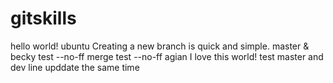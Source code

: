 gitskills
=========
hello world!
ubuntu
Creating a new branch is quick and simple.
master & becky
test --no-ff merge
test --no-ff agian
I love this world!
test master and dev line upddate the same time
